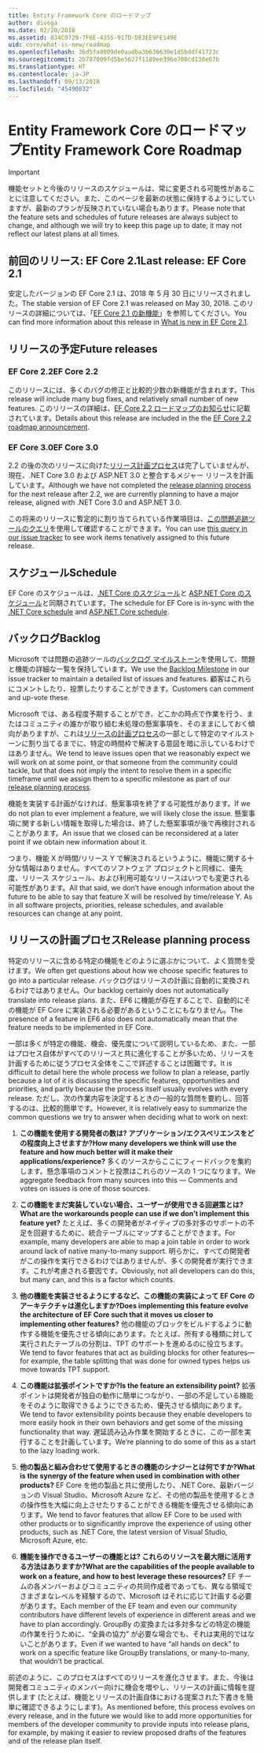 ```yaml
---
title: Entity Framework Core のロードマップ
author: divega
ms.date: 02/20/2018
ms.assetid: 834C9729-7F6E-4355-917D-DE3EE9FE149E
uid: core/what-is-new/roadmap
ms.openlocfilehash: 36d5fa8009de0aadba3b636630e1d5bddf41723c
ms.sourcegitcommit: 2b787009fd5be5627f1189ee396e708cd130e07b
ms.translationtype: HT
ms.contentlocale: ja-JP
ms.lasthandoff: 09/13/2018
ms.locfileid: "45490832"
---
```

# <a name="entity-framework-core-roadmap"></a><span data-ttu-id="a960d-102">Entity Framework Core のロードマップ</span><span class="sxs-lookup"><span data-stu-id="a960d-102">Entity Framework Core Roadmap</span></span>

> [!IMPORTANT]
> <span data-ttu-id="a960d-103">機能セットと今後のリリースのスケジュールは、常に変更される可能性があることに注意してください。また、このページを最新の状態に保持するようにしていますが、最新のプランが反映されていない場合もあります。</span><span class="sxs-lookup"><span data-stu-id="a960d-103">Please note that the feature sets and schedules of future releases are always subject to change, and although we will try to keep this page up to date, it may not reflect our latest plans at all times.</span></span>

## <a name="last-release-ef-core-21"></a><span data-ttu-id="a960d-104">前回のリリース: EF Core 2.1</span><span class="sxs-lookup"><span data-stu-id="a960d-104">Last release: EF Core 2.1</span></span>

<span data-ttu-id="a960d-105">安定したバージョンの EF Core 2.1 は、2018 年 5 月 30 日にリリースされました。</span><span class="sxs-lookup"><span data-stu-id="a960d-105">The stable version of EF Core 2.1 was released on May 30, 2018.</span></span> <span data-ttu-id="a960d-106">このリリースの詳細については、「[EF Core 2.1 の新機能](xref:core/what-is-new/ef-core-2.1)」を参照してください。</span><span class="sxs-lookup"><span data-stu-id="a960d-106">You can find more information about this release in [What is new in EF Core 2.1](xref:core/what-is-new/ef-core-2.1).</span></span>

## <a name="future-releases"></a><span data-ttu-id="a960d-107">リリースの予定</span><span class="sxs-lookup"><span data-stu-id="a960d-107">Future releases</span></span>

### <a name="ef-core-22"></a><span data-ttu-id="a960d-108">EF Core 2.2</span><span class="sxs-lookup"><span data-stu-id="a960d-108">EF Core 2.2</span></span>

<span data-ttu-id="a960d-109">このリリースには、多くのバグの修正と比較的少数の新機能が含まれます。</span><span class="sxs-lookup"><span data-stu-id="a960d-109">This release will include many bug fixes, and relatively small number of new features.</span></span> <span data-ttu-id="a960d-110">このリリースの詳細は、[EF Core 2.2 ロードマップのお知らせ](https://github.com/aspnet/Announcements/issues/308)に記載されています。</span><span class="sxs-lookup"><span data-stu-id="a960d-110">Details about this release are included in the the [EF Core 2.2 roadmap announcement](https://github.com/aspnet/Announcements/issues/308).</span></span> 

### <a name="ef-core-30"></a><span data-ttu-id="a960d-111">EF Core 3.0</span><span class="sxs-lookup"><span data-stu-id="a960d-111">EF Core 3.0</span></span>

<span data-ttu-id="a960d-112">2.2 の後の次のリリースに向けた[リリース計画プロセス](#release-planning-process)は完了していませんが、現在、.NET Core 3.0 および ASP.NET 3.0 と整合するメジャー リリースを計画しています。</span><span class="sxs-lookup"><span data-stu-id="a960d-112">Although we have not completed the [release planning process](#release-planning-process) for the next release after 2.2, we are currently planning to have a major release, aligned with .NET Core 3.0 and ASP.NET 3.0.</span></span> 

<span data-ttu-id="a960d-113">この将来のリリースに暫定的に割り当てられている作業項目は、[この問題追跡ツールのクエリ](https://github.com/aspnet/EntityFrameworkCore/issues?q=is%3Aopen+is%3Aissue+milestone%3A3.0.0+sort%3Areactions-%2B1-desc)を使用して確認することができます。</span><span class="sxs-lookup"><span data-stu-id="a960d-113">You can use [this query in our issue tracker](https://github.com/aspnet/EntityFrameworkCore/issues?q=is%3Aopen+is%3Aissue+milestone%3A3.0.0+sort%3Areactions-%2B1-desc) to see work items tenatively assigned to this future release.</span></span>

## <a name="schedule"></a><span data-ttu-id="a960d-114">スケジュール</span><span class="sxs-lookup"><span data-stu-id="a960d-114">Schedule</span></span>

<span data-ttu-id="a960d-115">EF Core のスケジュールは、[.NET Core のスケジュール](https://github.com/dotnet/core/blob/master/roadmap.md)と [ASP.NET Core のスケジュール](https://github.com/aspnet/Home/wiki/Roadmap)と同期されています。</span><span class="sxs-lookup"><span data-stu-id="a960d-115">The schedule for EF Core is in-sync with the [.NET Core schedule](https://github.com/dotnet/core/blob/master/roadmap.md) and [ASP.NET Core schedule](https://github.com/aspnet/Home/wiki/Roadmap).</span></span>

## <a name="backlog"></a><span data-ttu-id="a960d-116">バックログ</span><span class="sxs-lookup"><span data-stu-id="a960d-116">Backlog</span></span>

<span data-ttu-id="a960d-117">Microsoft では問題の追跡ツールの[バックログ マイルストーン](https://github.com/aspnet/EntityFrameworkCore/issues?q=is%3Aopen+is%3Aissue+milestone%3ABacklog+sort%3Areactions-%2B1-desc)を使用して、問題と機能の詳細な一覧を保持しています。</span><span class="sxs-lookup"><span data-stu-id="a960d-117">We use the [Backlog Milestone](https://github.com/aspnet/EntityFrameworkCore/issues?q=is%3Aopen+is%3Aissue+milestone%3ABacklog+sort%3Areactions-%2B1-desc) in our issue tracker to maintain a detailed list of issues and features.</span></span> <span data-ttu-id="a960d-118">顧客はこれらにコメントしたり、投票したりすることができます。</span><span class="sxs-lookup"><span data-stu-id="a960d-118">Customers can comment and up-vote these.</span></span>

<span data-ttu-id="a960d-119">Microsoft では、ある程度予期することができ、どこかの時点で作業を行う、またはコミュニティの誰かが取り組む未処理の懸案事項を、そのままにしておく傾向がありますが、これは[リリースの計画プロセス](#release-planning-process)の一部として特定のマイルストーンに割り当てるまでに、特定の時間枠で解決する意図を暗に示しているわけではありません。</span><span class="sxs-lookup"><span data-stu-id="a960d-119">We tend to leave issues open that we reasonably expect we will work on at some point, or that someone from the community could tackle, but that does not imply the intent to resolve them in a specific timeframe until we assign them to a specific milestone as part of our [release planning process](#release-planning-process).</span></span>

<span data-ttu-id="a960d-120">機能を実装する計画がなければ、懸案事項を終了する可能性があります。</span><span class="sxs-lookup"><span data-stu-id="a960d-120">If we do not plan to ever implement a feature, we will likely close the issue.</span></span> <span data-ttu-id="a960d-121">懸案事項に関する新しい情報を取得した場合は、終了した懸案事項が後で再検討されることがあります。</span><span class="sxs-lookup"><span data-stu-id="a960d-121">An issue that we closed can be reconsidered at a later point if we obtain new information about it.</span></span>

<span data-ttu-id="a960d-122">つまり、機能 X が時間/リリース Y で解決されるというように、機能に関する十分な情報はありません。すべてのソフトウェア プロジェクトと同様に、優先度、リリース スケジュール、および利用可能なリリースはいつでも変更される可能性があります。</span><span class="sxs-lookup"><span data-stu-id="a960d-122">All that said, we don’t have enough information about the future to be able to say that feature X will be resolved by time/release Y. As in all software projects, priorities, release schedules, and available resources can change at any point.</span></span>

## <a name="release-planning-process"></a><span data-ttu-id="a960d-123">リリースの計画プロセス</span><span class="sxs-lookup"><span data-stu-id="a960d-123">Release planning process</span></span>

<span data-ttu-id="a960d-124">特定のリリースに含める特定の機能をどのように選ぶかについて、よく質問を受けます。</span><span class="sxs-lookup"><span data-stu-id="a960d-124">We often get questions about how we choose specific features to go into a particular release.</span></span> <span data-ttu-id="a960d-125">バックログはリリースの計画に自動的に変換されるわけではありません。</span><span class="sxs-lookup"><span data-stu-id="a960d-125">Our backlog certainly does not automatically translate into release plans.</span></span> <span data-ttu-id="a960d-126">また、EF6 に機能が存在することで、自動的にその機能が EF Core に実装される必要があるということにもなりません。</span><span class="sxs-lookup"><span data-stu-id="a960d-126">The presence of a feature in EF6 also does not automatically mean that the feature needs to be implemented in EF Core.</span></span>

<span data-ttu-id="a960d-127">一部は多くが特定の機能、機会、優先度について説明しているため、また、一部はプロセス自体がすべてのリリースと共に進化することが多いため、リリースを計画するために従うプロセス全体をここで詳述することは困難です。</span><span class="sxs-lookup"><span data-stu-id="a960d-127">It is difficult to detail here the whole process we follow to plan a release, partly because a lot of it is discussing the specific features, opportunities and priorities, and partly because the process itself usually evolves with every release.</span></span> <span data-ttu-id="a960d-128">ただし、次の作業内容を決定するときの一般的な質問を要約し、回答するのは、比較的簡単です。</span><span class="sxs-lookup"><span data-stu-id="a960d-128">However, it is relatively easy to summarize the common questions we try to answer when deciding what to work on next:</span></span>

1. <span data-ttu-id="a960d-129">**この機能を使用する開発者の数は? アプリケーション/エクスペリエンスをどの程度向上させますか?**</span><span class="sxs-lookup"><span data-stu-id="a960d-129">**How many developers we think will use the feature and how much better will it make their applications/experience?**</span></span> <span data-ttu-id="a960d-130">多くのソースからここにフィードバックを集約します。懸念事項のコメントと投票はこれらのソースの 1 つになります。</span><span class="sxs-lookup"><span data-stu-id="a960d-130">We aggregate feedback from many sources into this — Comments and votes on issues is one of those sources.</span></span>

2. <span data-ttu-id="a960d-131">**この機能をまだ実装していない場合、ユーザーが使用できる回避策とは?**</span><span class="sxs-lookup"><span data-stu-id="a960d-131">**What are the workarounds people can use if we don’t implement this feature yet?**</span></span> <span data-ttu-id="a960d-132">たとえば、多くの開発者がネイティブの多対多のサポートの不足を回避するために、統合テーブルにマップすることができます。</span><span class="sxs-lookup"><span data-stu-id="a960d-132">For example, many developers are able to map a join table in order to work around lack of native many-to-many support.</span></span> <span data-ttu-id="a960d-133">明らかに、すべての開発者がこの操作を実行できるわけではありませんが、多くの開発者が実行できます。これが考慮される要因です。</span><span class="sxs-lookup"><span data-stu-id="a960d-133">Obviously, not all developers can do this, but many can, and this is a factor which counts.</span></span>

3. <span data-ttu-id="a960d-134">**他の機能を実装させるようにするなど、この機能の実装によって EF Core のアーキテクチャは進化しますか?**</span><span class="sxs-lookup"><span data-stu-id="a960d-134">**Does implementing this feature evolve the architecture of EF Core such that it moves us closer to implementing other features?**</span></span> <span data-ttu-id="a960d-135">他の機能のブロックをビルドするように動作する機能を優先させる傾向にあります。たとえば、所有する種類に対して実行されたテーブルの分割は、TPT のサポートを進めるのに役立ちます。</span><span class="sxs-lookup"><span data-stu-id="a960d-135">We tend to favor features that act as building blocks for other features—for example, the table splitting that was done for owned types helps us move towards TPT support.</span></span>

4. <span data-ttu-id="a960d-136">**この機能は拡張ポイントですか?**</span><span class="sxs-lookup"><span data-stu-id="a960d-136">**Is the feature an extensibility point?**</span></span> <span data-ttu-id="a960d-137">拡張ポイントは開発者が独自の動作に簡単につながり、一部の不足している機能をそのように取得できるようにできるため、優先させる傾向にあります。</span><span class="sxs-lookup"><span data-stu-id="a960d-137">We tend to favor extensibility points because they enable developers to more easily hook in their own behaviors and get some of the missing functionality that way.</span></span> <span data-ttu-id="a960d-138">遅延読み込み作業を開始するときに、この一部を実行することを計画しています。</span><span class="sxs-lookup"><span data-stu-id="a960d-138">We’re planning to do some of this as a start to the lazy loading work.</span></span>

5. <span data-ttu-id="a960d-139">**他の製品と組み合わせて使用するときの機能のシナジーとは何ですか?**</span><span class="sxs-lookup"><span data-stu-id="a960d-139">**What is the synergy of the feature when used in combination with other products?**</span></span> <span data-ttu-id="a960d-140">EF Core を他の製品と共に使用したり、.NET Core、最新バージョンの Visual Studio、Microsoft Azure など、その他の製品を使用するときの操作性を大幅に向上させたりすることができる機能を優先させる傾向にあります。</span><span class="sxs-lookup"><span data-stu-id="a960d-140">We tend to favor features that allow EF Core to be used with other products or to significantly improve the experience of using other products, such as .NET Core, the latest version of Visual Studio, Microsoft Azure, etc.</span></span>

6. <span data-ttu-id="a960d-141">**機能を操作できるユーザーの機能とは? これらのリソースを最大限に活用する方法はありますか?**</span><span class="sxs-lookup"><span data-stu-id="a960d-141">**What are the capabilities of the people available to work on a feature, and how to best leverage these resources?**</span></span> <span data-ttu-id="a960d-142">EF チームの各メンバーおよびコミュニティの共同作成者であっても、異なる領域でさまざまなレベルを経験するので、Microsoft はそれに応じて計画する必要があります。</span><span class="sxs-lookup"><span data-stu-id="a960d-142">Each member of the EF team and even our community contributors have different levels of experience in different areas and we have to plan accordingly.</span></span> <span data-ttu-id="a960d-143">GroupBy の変換または多対多などの特定の機能の作業を行うために、“全員の協力” が必要な場合でも、それは実用的ではないことがあります。</span><span class="sxs-lookup"><span data-stu-id="a960d-143">Even if we wanted to have “all hands on deck” to work on a specific feature like GroupBy translations, or many-to-many, that wouldn’t be practical.</span></span>

<span data-ttu-id="a960d-144">前述のように、このプロセスはすべてのリリースを進化させます。また、今後は開発者コミュニティのメンバー向けに機会を増やし、リリースの計画に情報を提供します (たとえば、機能とリリースの計画自体における提案された下書きを簡単に確認できるようにします)。</span><span class="sxs-lookup"><span data-stu-id="a960d-144">As mentioned before, this process evolves on every release, and in the future we would like to add more opportunities for members of the developer community to provide inputs into release plans, for example, by making it easier to review proposed drafts of the features and of the release plan itself.</span></span>

